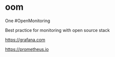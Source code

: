 # oom
One #OpenMonitoring

Best practice for monitoring with open source stack

https://grafana.com

https://prometheus.io
